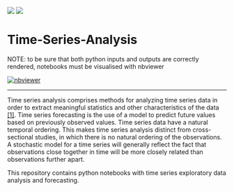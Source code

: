 ![](https://img.shields.io/badge/jupyter%20notebook-100%25-blue)
![](https://img.shields.io/badge/last%20commit-march-brightgreen)

# Time-Series-Analysis
NOTE: to be sure that both python inputs and outputs are correctly rendered, notebooks must be visualised with nbviewer

[![nbviewer](https://img.shields.io/badge/view%20in-nbviewer-orange)](https://nbviewer.org/github/lorenzogalata/Time-Series-Analysis/tree/main/)

---

Time series analysis comprises methods for analyzing time series data in order to extract meaningful statistics and other characteristics of the data 
[[1]](https://en.wikipedia.org/wiki/Time_series). Time series forecasting is the use of a model to predict future values based on previously observed values. Time series data have a natural temporal ordering. This makes time series analysis distinct from cross-sectional studies, in which there is no natural ordering of 
the observations. A stochastic model for a time series will generally reflect the fact that observations close together in time will be more closely related than observations further apart.

This repository contains python notebooks with time series exploratory data analysis and forecasting. 
